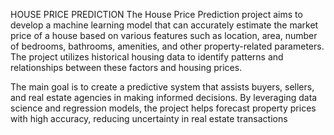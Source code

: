 HOUSE PRICE PREDICTION
The House Price Prediction project aims to develop a machine learning model that can accurately estimate the market price of a house based on various features such as location, area, number of bedrooms, bathrooms, amenities, and other property-related parameters. The project utilizes historical housing data to identify patterns and relationships between these factors and housing prices.

The main goal is to create a predictive system that assists buyers, sellers, and real estate agencies in making informed decisions. By leveraging data science and regression models, the project helps forecast property prices with high accuracy, reducing uncertainty in real estate transactions
